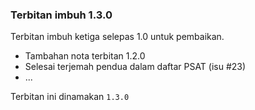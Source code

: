 ---
---

### Terbitan imbuh 1.3.0

Terbitan imbuh ketiga selepas 1.0 untuk pembaikan.

* Tambahan nota terbitan 1.2.0
* Selesai terjemah pendua dalam daftar PSAT (isu #23)
* ...

Terbitan ini dinamakan `1.3.0`
